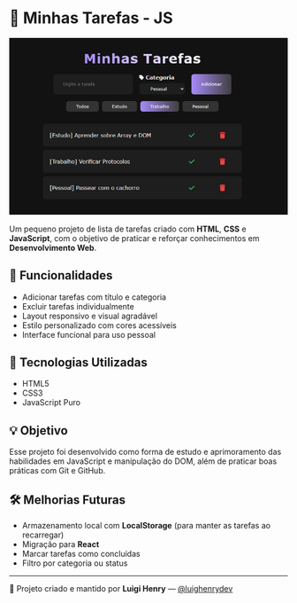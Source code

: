 # 📝 Minhas Tarefas - JS

![Prévia do Projeto](./print.png)

Um pequeno projeto de lista de tarefas criado com **HTML**, **CSS** e **JavaScript**, com o objetivo de praticar e reforçar conhecimentos em **Desenvolvimento Web**.

## 🚀 Funcionalidades

- Adicionar tarefas com título e categoria
- Excluir tarefas individualmente
- Layout responsivo e visual agradável
- Estilo personalizado com cores acessíveis
- Interface funcional para uso pessoal

## 📌 Tecnologias Utilizadas

- HTML5
- CSS3
- JavaScript Puro

## 💡 Objetivo

Esse projeto foi desenvolvido como forma de estudo e aprimoramento das habilidades em JavaScript e manipulação do DOM, além de praticar boas práticas com Git e GitHub.

## 🛠️ Melhorias Futuras

- Armazenamento local com **LocalStorage** (para manter as tarefas ao recarregar)
- Migração para **React**
- Marcar tarefas como concluídas
- Filtro por categoria ou status

---

📅 Projeto criado e mantido por **Luigi Henry** — [@luighenrydev](https://github.com/luighenrydev)